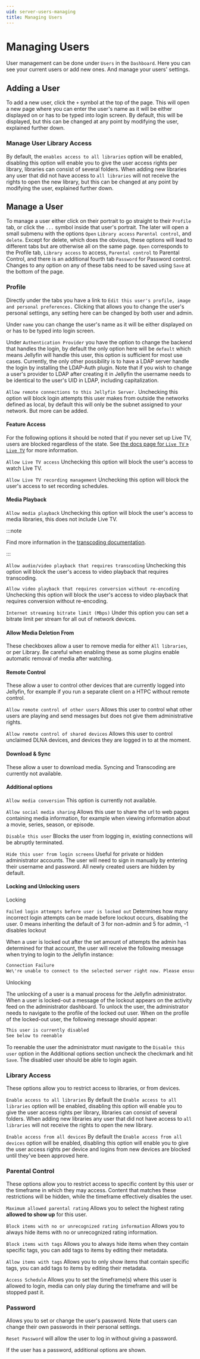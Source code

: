 ```yaml
---
uid: server-users-managing
title: Managing Users
---
```


# Managing Users

User management can be done under `Users` in the `Dashboard`. Here you can see your current users or add new ones. And manage your users' settings.

## Adding a User

To add a new user, click the `+` symbol at the top of the page. This will open a new page where you can enter the user's name as it will be either displayed on or has to be typed into login screen. By default, this will be displayed, but this can be changed at any point by modifying the user, explained further down.

### Manage User Library Access

By default, the `enables access to all libraries` option will be enabled, disabling this option will enable you to give the user access rights per library, libraries can consist of several folders. When adding new libraries any user that did not have access to `all libraries` will not receive the rights to open the new library, but this can be changed at any point by modifying the user, explained further down.

## Manage a User

To manage a user either click on their portrait to go straight to their `Profile` tab, or click the `...` symbol inside that user's portrait. The later will open a small submenu with the options `Open` `Library access` `Parental control`, and `delete`. Except for delete, which does the obvious, these options will lead to different tabs but are otherwise all on the same page. `Open` corresponds to the Profile tab, `Library access` to access, `Parental control` to Parental Control, and there is an additional fourth tab `Password` for Password control. Changes to any option on any of these tabs need to be saved using `Save` at the bottom of the page.

### Profile

Directly under the tabs you have a link to `Edit this user's profile, image and personal preferences.` Clicking that allows you to change the user's personal settings, any setting here can be changed by both user and admin.

Under `name` you can change the user's name as it will be either displayed on or has to be typed into login screen.

Under `Authentication Provider` you have the option to change the backend that handles the login, by default the only option here will be `default` which means Jellyfin will handle this user, this option is sufficient for most use cases. Currently, the only other possibility is to have a LDAP server handle the login by installing the LDAP-Auth plugin. Note that if you wish to change a user's provider to LDAP after creating it in Jellyfin the username needs to be identical to the user's UID in LDAP, including capitalization.

`Allow remote connections to this Jellyfin Server.` Unchecking this option will block login attempts this user makes from outside the networks defined as local, by default this will only be the subnet assigned to your network. But more can be added.

#### Feature Access

For the following options it should be noted that if you never set up Live TV, users are blocked regardless of the state. See [the docs page for `Live TV` » `Live TV`](/docs/general/server/live-tv) for more information.

`Allow Live TV access` Unchecking this option will block the user's access to watch Live TV.

`Allow Live TV recording management` Unchecking this option will block the user's access to set recording schedules.

#### Media Playback

`Allow media playback` Unchecking this option will block the user's access to media libraries, this does not include Live TV.

:::note

Find more information in the [transcoding documentation](/docs/general/post-install/transcoding).

:::

`Allow audio/video playback that requires transcoding` Unchecking this option will block the user's access to video playback that requires transcoding.

`Allow video playback that requires conversion without re-encoding` Unchecking this option will block the user's access to video playback that requires conversion without re-encoding.

`Internet streaming bitrate limit (Mbps)` Under this option you can set a bitrate limit per stream for all out of network devices.

#### Allow Media Deletion From

These checkboxes allow a user to remove media for either `All libraries`, or per Library. Be careful when enabling these as some plugins enable automatic removal of media after watching.

#### Remote Control

These allow a user to control other devices that are currently logged into Jellyfin, for example if you run a separate client on a HTPC without remote control.

`Allow remote control of other users` Allows this user to control what other users are playing and send messages but does not give them administrative rights.

`Allow remote control of shared devices` Allows this user to control unclaimed DLNA devices, and devices they are logged in to at the moment.

#### Download & Sync

These allow a user to download media. Syncing and Transcoding are currently not available.

#### Additional options

`Allow media conversion` This option is currently not available.

`Allow social media sharing` Allows this user to share the url to web pages containing media information, for example when viewing information about a movie, series, season, or episode.

`Disable this user` Blocks the user from logging in, existing connections will be abruptly terminated.

`Hide this user from login screens` Useful for private or hidden administrator accounts. The user will need to sign in manually by entering their username and password. All newly created users are hidden by default.

#### Locking and Unlocking users

Locking

`Failed login attempts before user is locked out` Determines how many incorrect login attempts can be made before lockout occurs, disabling the user. 0 means inheriting the default of 3 for non-admin and 5 for admin, -1 disables lockout

When a user is locked out after the set amount of attempts the admin has determined for that account, the user will receive the following message when trying to login to the Jellyfin instance:

```sh
Connection Failure
We\'re unable to connect to the selected server right now. Please ensure it is running and try again.
```

Unlocking

The unlocking of a user is a manual process for the Jellyfin administrator. When a user is locked-out a message of the lockout appears on the activity feed on the administrator dashboard. To unlock the user, the administrator needs to navigate to the profile of the locked out user. When on the profile of the locked-out user, the following message should appear:

```sh
This user is currently disabled
See below to reenable
```

To reenable the user the administrator must navigate to the `Disable this user` option in the Additional options section uncheck the checkmark and hit `Save`. The disabled user should be able to login again.

### Library Access

These options allow you to restrict access to libraries, or from devices.

`Enable access to all libraries` By default the `Enable access to all libraries` option will be enabled, disabling this option will enable you to give the user access rights per library, libraries can consist of several folders. When adding new libraries any user that did not have access to `all libraries` will not receive the rights to open the new library.

`Enable access from all devices` By default the `Enable access from all devices` option will be enabled, disabling this option will enable you to give the user access rights per device and logins from new devices are blocked until they've been approved here.

### Parental Control

These options allow you to restrict access to specific content by this user or the timeframe in which they may access. Content that matches these restrictions will be hidden, while the timeframe effectively disables the user.

`Maximum allowed parental rating` Allows you to select the highest rating **allowed to show up** for this user.

`Block items with no or unrecognized rating information` Allows you to always hide items with no or unrecognized rating information.

`Block items with tags` Allows you to always hide items when they contain specific tags, you can add tags to items by editing their metadata.

`Allow items with tags` Allows you to only show items that contain specific tags, you can add tags to items by editing their metadata.

`Access Schedule` Allows you to set the timeframe(s) where this user is allowed to login, media can only play during the timeframe and will be stopped past it.

### Password

Allows you to set or change the user's password. Note that users can change their own passwords in their personal settings.

`Reset Password` will allow the user to log in without giving a password.

If the user has a password, additional options are shown.
